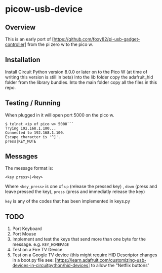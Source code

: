 # picow-usb-device

## Overview

This is an early port of [https://github.com/foxy82/pi-usb-gadget-controller] from the pi zero w to the pico w.

## Installation 

Install Circuit Python version 8.0.0 or later on to the Pico W (at time of writing this version is still in beta)
Into the lib folder copy the adafruit_hid folder from the library bundles.
Into the main folder copy all the files in this repo.

## Testing / Running

When plugged in it will open port 5000 on the pico w.

```
$ telnet <ip of pico w> 5000```
Trying 192.168.1.100...
Connected to 192.168.1.100.
Escape character is '^]'.
press|KEY_MUTE
```
## Messages

The message format is: 
```
<key press>|<key>
```
Where `<key_press>` is one of `up` (release the pressed key) , `down` (press and leave pressed the key), `press` (press and immediatly release the key)

`key` is any of the codes that has been implemented in keys.py

## TODO

1. Port Keyboard
1. Port Mouse
1. Implement and test the keys that send more than one byte for the message. e.g. `KEY_HOMEPAGE` 
1. Test on a Fire TV Device
1. Test on a Google TV device (this might require HID Descriptor changes in a boot.py file see: [https://learn.adafruit.com/customizing-usb-devices-in-circuitpython/hid-devices] to allow the "Netflix buttons"
